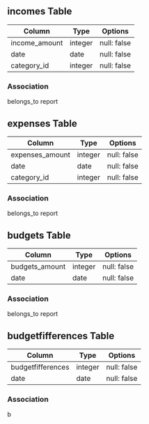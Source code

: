 ## incomes Table

|Column             |Type       |Options          | 
|------             |----       |-------          |
|income_amount      |integer    |null: false      |
|date               |date       |null: false      |
|category_id        |integer    |null: false      |

### Association

belongs_to report


## expenses Table

|Column             |Type       |Options          |
|------             |----       |-------          |
|expenses_amount    |integer    |null: false      |
|date               |date       |null: false      |
|category_id        |integer    |null: false      |

### Association

belongs_to report


## budgets Table

|Column             |Type       |Options          |
|------             |----       |-------          |
|budgets_amount     |integer    |null: false      |
|date               |date       |null: false      |

### Association

belongs_to report

## budgetfifferences Table

|Column             |Type       |Options          |
|------             |----       |-------          |
|budgetfifferences     |integer    |null: false      |
|date               |date       |null: false      |

### Association

b